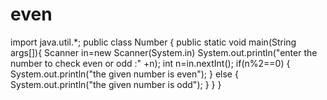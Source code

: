# even
import java.util.*;
public class Number
{
public static void main(String args[]){
Scanner in=new Scanner(System.in)
System.out.println("enter the number to check even or odd :" +n);
int n=in.nextInt();
if(n%2==0)
{
System.out.println("the given number is even");
}
else
{
System.out.println("the given number is odd");
}
}
}
